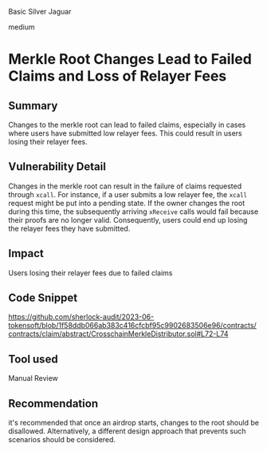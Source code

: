 Basic Silver Jaguar

medium

# Merkle Root Changes Lead to Failed Claims and Loss of Relayer Fees

## Summary
Changes to the merkle root can lead to failed claims, especially in cases where users have submitted low relayer fees. This could result in users losing their relayer fees.

## Vulnerability Detail
Changes in the merkle root can result in the failure of claims requested through `xcall`. For instance, if a user submits a low relayer fee, the `xcall` request might be put into a pending state. If the owner changes the root during this time, the subsequently arriving `xReceive` calls would fail because their proofs are no longer valid. Consequently, users could end up losing the relayer fees they have submitted.

## Impact
Users losing their relayer fees due to failed claims

## Code Snippet
https://github.com/sherlock-audit/2023-06-tokensoft/blob/1f58ddb066ab383c416cfcbf95c9902683506e96/contracts/contracts/claim/abstract/CrosschainMerkleDistributor.sol#L72-L74
## Tool used

Manual Review

## Recommendation
it's recommended that once an airdrop starts, changes to the root should be disallowed. Alternatively, a different design approach that prevents such scenarios should be considered. 